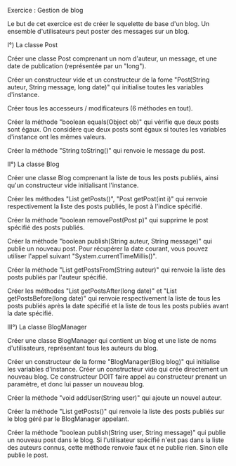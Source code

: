 Exercice : Gestion de blog

Le but de cet exercice est de créer le squelette de base d'un blog. Un ensemble d'utilisateurs peut poster des messages sur un blog.

I°) La classe Post

Créer une classe Post comprenant un nom d'auteur, un message, et une date de publication (représentée par un "long").

Créer un constructeur vide et un constructeur de la fome "Post(String auteur, String message, long date)" qui initialise toutes les variables d'instance.

Créer tous les accesseurs / modificateurs (6 méthodes en tout).

Créer la méthode "boolean equals(Object ob)" qui vérifie que deux posts sont égaux. On considère que deux posts sont égaux si toutes les variables d'instance ont les mêmes valeurs.

Créer la méthode "String toString()" qui renvoie le message du post.

II°) La classe Blog

Créer une classe Blog comprenant la liste de tous les posts publiés, ainsi qu'un constructeur vide initialisant l'instance.

Créer les méthodes "List<Post> getPosts()",  "Post getPost(int i)" qui renvoie respectivement la liste des posts publiés, le post à l'indice spécifié.

Créer la méthode "boolean removePost(Post p)" qui supprime le post spécifié des posts publiés.

Créer la méthode "boolean publish(String auteur, String message)" qui publie un nouveau post. Pour récupérer la date courant, vous pouvez utiliser l'appel suivant "System.currentTimeMillis()".

Créer la méthode "List<Post> getPostsFrom(String auteur)" qui renvoie la liste des posts publiés par l'auteur spécifié.

Créer les méthodes "List<Post> getPostsAfter(long date)" et "List<Post> getPostsBefore(long date)" qui renvoie respectivement la liste de tous les posts publiés après la date spécifié et la liste de tous les posts publiés avant la date spécifié.

III°) La classe BlogManager

Créer une classe BlogManager qui contient un blog et une liste de noms d'utilisateurs, représentant tous les auteurs du blog.

Créer un constructeur de la forme "BlogManager(Blog blog)" qui initialise les variables d'instance. Créer un constructeur vide qui crée directement un nouveau blog. Ce constructeur DOIT faire appel au constructeur prenant un paramètre, et donc lui passer un nouveau blog.

Créer la méthode "void addUser(String user)" qui ajoute un nouvel auteur.

Créer la méthode "List<Post> getPosts()" qui renvoie la liste des posts publiés sur le blog géré par le BlogManager appelant.

Créer la méthode "boolean publish(String user, String message)" qui publie un nouveau post dans le blog. Si l'utilisateur spécifié n'est pas dans la liste des auteurs connus, cette méthode renvoie faux et ne publie rien. Sinon elle publie le post.  
